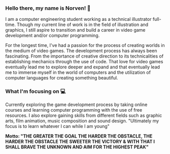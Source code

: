 ### Hello there, my name is Norven! 👋

I am a computer engineering student working as a technical illustrator full-time. Though my current line of work is in the field of illustration and graphics, I still aspire to transition and build a career in video game development and/or computer programming. 

For the longest time, I've had a passion for the process of creating worlds in the medium of video games. The development process has always been fascinating. From the importance of creative direction to its technicalities of establishing mechanics through the use of code. That love for video games eventually lead me to explore deeper and expand and that eventually lead me to immerse myself in the world of computers and the utilization of computer languages for creating something beautiful.  

### What I'm focusing on 💻

Currently exploring the game development process by taking online courses and learning computer programming with the use of free resources. 
I also explore gaining skills from different fields such as graphic arts, film animation, music composition and sound design.
"Ultimately my focus is to learn whatever I can while I am young"

**Motto: 
"THE GREATER THE GOAL THE HARDER THE OBSTACLE, THE HARDER THE OBSTACLE THE SWEETER THE VICTORY & WITH THAT I SHALL BRAVE THE UNKNOWN AND AIM FOR THE HIGHEST PEAK"**

<!--
**D3c1pher/D3c1pher** is a ✨ _special_ ✨ repository because its `README.md` (this file) appears on your GitHub profile.

Here are some ideas to get you started:

- 🔭 I’m currently working on ...
- 🌱 I’m currently learning ...
- 👯 I’m looking to collaborate on ...
- 🤔 I’m looking for help with ...
- 💬 Ask me about ...
- 📫 How to reach me: ...
- 😄 Pronouns: ...
- ⚡ Fun fact: ...
-->
